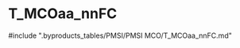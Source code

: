 # T_MCOaa_nnFC

<!-- ATTENTION : Ne pas supprimer ou modifier la ligne ci-dessous -->
#include ".byproducts_tables/PMSI/PMSI MCO/T_MCOaa_nnFC.md"
<!-- ATTENTION : Ne pas supprimer ou modifier la ligne ci-dessus -->

